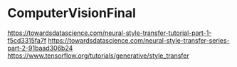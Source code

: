 # ComputerVisionFinal


https://towardsdatascience.com/neural-style-transfer-tutorial-part-1-f5cd3315fa7f
https://towardsdatascience.com/neural-style-transfer-series-part-2-91baad306b24
https://www.tensorflow.org/tutorials/generative/style_transfer
